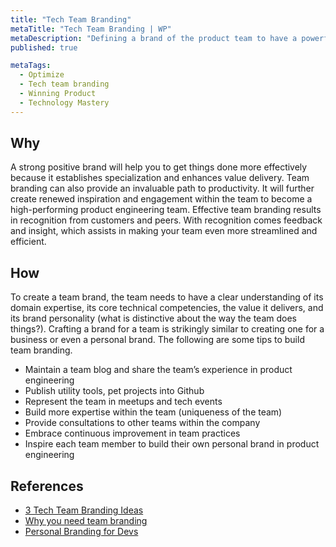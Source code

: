 ```yaml
---
title: "Tech Team Branding"
metaTitle: "Tech Team Branding | WP"
metaDescription: "Defining a brand of the product team to have a powerful impact on team's alignment, effectiveness and engagement with each other and the rest of the organization."
published: true

metaTags:
  - Optimize
  - Tech team branding
  - Winning Product
  - Technology Mastery
---
```


## Why
A strong positive brand will help you to get things done more effectively because it establishes specialization and enhances value delivery. Team branding can also provide an invaluable path to productivity. It will further create renewed inspiration and engagement within the team to become a high-performing product engineering team. Effective team branding results in recognition from customers and peers. With recognition comes feedback and insight, which assists in making your team even more streamlined and efficient.

## How
To create a team brand, the team needs to have a clear understanding of its domain expertise, its core technical competencies, the value it delivers, and its brand personality (what is distinctive about the way the team does things?).
Crafting a brand for a team is strikingly similar to creating one for a business or even a personal brand. The following are some tips to build team branding.
- Maintain a team blog and share the team’s experience in product engineering
- Publish utility tools, pet projects into Github
- Represent the team in meetups and tech events
- Build more expertise within the team (uniqueness of the team)
- Provide consultations to other teams within the company
- Embrace continuous improvement in team practices
- Inspire each team member to build their own personal brand in product engineering


## References

- [3 Tech Team Branding Ideas](https://www.stackoverflowbusiness.com/blog/3-employer-branding-ideas-that-highlight-your-technical-team)
- [Why you need team branding](https://www.inc.com/karen-tiber-leland/your-team-brand-can-be-just-as-powerful-as-your-business-brand-heres-why.html)
- [Personal Branding for Devs](https://dzone.com/articles/how-to-build-a-personal-brand-and-reputation-as-a)
